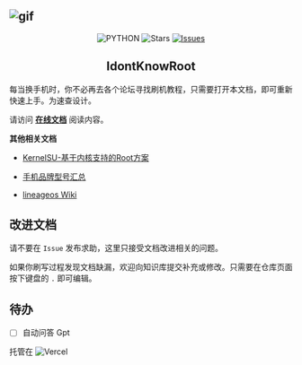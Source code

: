 ![gif](https://raw.githubusercontent.com/sudoskys/Root/main/assert/cover.gif)
------------------------------------

<p align="center">
  <img src="https://img.shields.io/badge/USE-MKdocs-green" alt="PYTHON" >
  <img src="https://img.shields.io/github/stars/sudoskys/root.svg" alt="Stars">
  <a href="https://github.com/sudoskys/root/issues"><img src="https://img.shields.io/github/issues/sudoskys/root" alt="Issues"></a>
  <!--
  <a href="https://github.com/sudoskys/root/actions/workflows/ci.yml"><img src="https://github.com/sudoskys/root/actions/workflows/ci.yml/badge.svg" alt="Test"></a>
  -->
</p>

<h2 align="center">IdontKnowRoot</h2>

每当换手机时，你不必再去各个论坛寻找刷机教程，只需要打开本文档，即可重新快速上手。为速查设计。

请访问 **[在线文档](https://root.dianas.cyou/)** 阅读内容。

**其他相关文档**

- [KernelSU-基于内核支持的Root方案](https://github.com/tiann/KernelSU)

- [手机品牌型号汇总](https://github.com/KHwang9883/MobileModels)

- [lineageos Wiki](https://wiki.lineageos.org/pages)

## 改进文档

请不要在 `Issue` 发布求助，这里只接受文档改进相关的问题。

如果你刷写过程发现文档缺漏，欢迎向知识库提交补充或修改。只需要在仓库页面按下键盘的 `.` 即可编辑。

## 待办

- [ ] 自动问答 Gpt

托管在 ![Vercel](https://img.shields.io/badge/Vercel-black?style=flat&logo=Vercel&logoColor=white)
